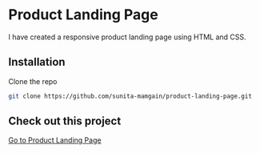 # Product Landing Page
I have created a responsive product landing page using HTML and CSS.

## Installation

Clone the repo
   ```sh
   git clone https://github.com/sunita-mamgain/product-landing-page.git
   ```

## Check out this project

[Go to Product Landing Page](https://sunita-mamgain.github.io/product-landing-page/)